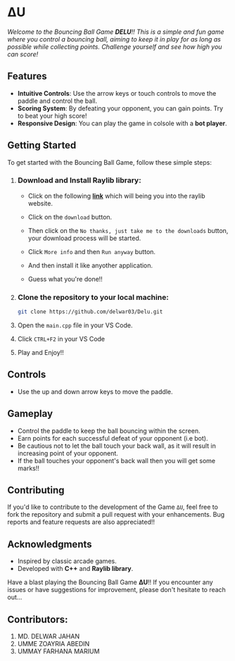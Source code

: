 # ΔU

<i> Welcome to the Bouncing Ball Game **DELU**!! This is a simple and fun game where you control a bouncing ball, aiming to keep it in play for as long as possible while collecting points. Challenge yourself and see how high you can score! </i>

## Features

- **Intuitive Controls**: Use the arrow keys or touch controls to move the paddle and control the ball.
- **Scoring System**: By defeating your opponent, you can gain points. Try to beat your high score!
- **Responsive Design**: You can play the game in colsole with a **bot player**.

## Getting Started

To get started with the Bouncing Ball Game, follow these simple steps:

1. ### Download and Install Raylib library:
    - Click on the following **[link](https://www.raylib.com/)** which will being you into the raylib website.

    - Click on the `download` button.

    - Then click on the `No thanks, just take me to the downloads` button, your download process will be started.

    - Click `More info` and then `Run anyway` button.

    - And then install it like anyother application.

    - Guess what you're done!!

  

2. ### Clone the repository to your local machine:

    ```bash
    git clone https://github.com/delwar03/Delu.git
    ```

2. Open the `main.cpp` file in your VS Code.

3. Click `CTRL+F2` in your VS Code 

4. Play and Enjoy!!

## Controls

-  Use the up and down arrow keys to move the paddle.


## Gameplay

- Control the paddle to keep the ball bouncing within the screen.
- Earn points for each successful defeat of your opponent (i.e bot).
- Be cautious not to let the ball touch your back wall, as it will result in increasing point of your opponent.
- If the ball touches your opponent's back wall then you will get some marks!!

## Contributing

If you'd like to contribute to the development of the Game `ΔU`, feel free to fork the repository and submit a pull request with your enhancements. Bug reports and feature requests are also appreciated!!

## Acknowledgments

- Inspired by classic arcade games.
- Developed with **C++** and **Raylib library**.

Have a blast playing the Bouncing Ball Game **ΔU**!! If you encounter any issues or have suggestions for improvement, please don't hesitate to reach out...


## Contributors:

1. MD. DELWAR JAHAN
2. UMME ZOAYRIA ABEDIN
3. UMMAY FARHANA MARIUM

